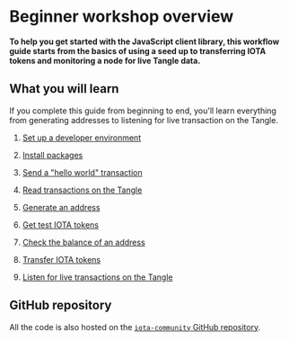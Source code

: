 # Beginner workshop overview

**To help you get started with the JavaScript client library, this workflow guide starts from the basics of using a seed up to transferring IOTA tokens and monitoring a node for live Tangle data.**

## What you will learn

If you complete this guide from beginning to end, you'll learn everything from generating addresses to listening for live transaction on the Tangle.

1. [Set up a developer environment](../workshop/set-up-a-developer-environment.md)

2. [Install packages](../workshop/install-packages.md)

3. [Send a "hello world" transaction](../workshop/send-your-first-bundle.md)

4. [Read transactions on the Tangle](../workshop/read-transactions.md)

5. [Generate an address](../workshop/generate-an-address.md)

6. [Get test IOTA tokens](root://getting-started/0.1/tutorials/get-test-tokens.md)

7. [Check the balance of an address](../workshop/check-balance.md)

8. [Transfer IOTA tokens](../workshop/transfer-iota-tokens.md)

9. [Listen for live transactions on the Tangle](../workshop/listen-for-transactions.md)

## GitHub repository

All the code is also hosted on the [`iota-community` GitHub repository](https://github.com/iota-community/javascript-iota-workshop).